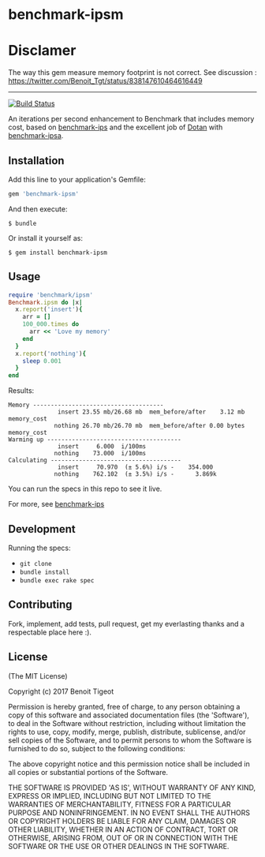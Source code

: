 # benchmark-ipsm

# Disclamer

The way this gem measure memory footprint is not correct. See discussion : https://twitter.com/Benoit_Tgt/status/838147610464616449

---

[![Build Status](https://travis-ci.org/benoittgt/benchmark-ipsm.svg?branch=master)](https://travis-ci.org/benoittgt/benchmark-ipsm)

An iterations per second enhancement to Benchmark that includes memory cost, based on [benchmark-ips](https://github.com/evanphx/benchmark-ips/) and the excellent job of [Dotan](https://github.com/jondot) with [benchmark-ipsa](https://github.com/jondot/benchmark-ipsa). 

## Installation

Add this line to your application's Gemfile:

```ruby
gem 'benchmark-ipsm'
```

And then execute:

    $ bundle

Or install it yourself as:

    $ gem install benchmark-ipsm

## Usage

```ruby
require 'benchmark/ipsm'
Benchmark.ipsm do |x|
  x.report('insert'){
    arr = []
    100_000.times do
      arr << 'Love my memory'
    end
  }
  x.report('nothing'){
    sleep 0.001
  }
end
```

Results:

```
Memory -------------------------------------
              insert 23.55 mb/26.68 mb  mem_before/after    3.12 mb memory_cost
             nothing 26.70 mb/26.70 mb  mem_before/after 0.00 bytes memory_cost
Warming up --------------------------------------
              insert     6.000  i/100ms
             nothing    73.000  i/100ms
Calculating -------------------------------------
              insert     70.970  (± 5.6%) i/s -    354.000
             nothing    762.102  (± 3.5%) i/s -      3.869k
```


You can run the specs in this repo to see it live.

For more, see [benchmark-ips](https://github.com/evanphx/benchmark-ips/)

## Development

Running the specs:

* `git clone`
* `bundle install`
* `bundle exec rake spec`

## Contributing

Fork, implement, add tests, pull request, get my everlasting thanks and a respectable place here :).

## License

(The MIT License)

Copyright (c) 2017 Benoit Tigeot

Permission is hereby granted, free of charge, to any person obtaining a copy of this software and associated documentation files (the 'Software'), to deal in the Software without restriction, including without limitation the rights to use, copy, modify, merge, publish, distribute, sublicense, and/or sell copies of the Software, and to permit persons to whom the Software is furnished to do so, subject to the following conditions:

The above copyright notice and this permission notice shall be included in all copies or substantial portions of the Software.

THE SOFTWARE IS PROVIDED 'AS IS', WITHOUT WARRANTY OF ANY KIND, EXPRESS OR IMPLIED, INCLUDING BUT NOT LIMITED TO THE WARRANTIES OF MERCHANTABILITY, FITNESS FOR A PARTICULAR PURPOSE AND NONINFRINGEMENT. IN NO EVENT SHALL THE AUTHORS OR COPYRIGHT HOLDERS BE LIABLE FOR ANY CLAIM, DAMAGES OR OTHER LIABILITY, WHETHER IN AN ACTION OF CONTRACT, TORT OR OTHERWISE, ARISING FROM, OUT OF OR IN CONNECTION WITH THE SOFTWARE OR THE USE OR OTHER DEALINGS IN THE SOFTWARE.
